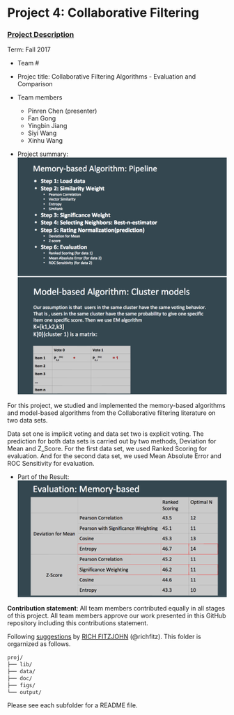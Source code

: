 # Project 4: Collaborative Filtering

### [Project Description](doc/project4_desc.md)

Term: Fall 2017

+ Team #
+ Projec title: Collaborative Filtering Algorithms - Evaluation and Comparison
+ Team members
	+ Pinren Chen (presenter)
	+ Fan Gong
	+ Yingbin Jiang
	+ Siyi Wang
	+ Xinhu Wang
	
+ Project summary: 
![1](figs/1.jpg)
![2](figs/2.jpg)

For this project, we studied and implemented the memory-based algorithms and model-based algorithms from the Collaborative filtering literature on two data sets. 

Data set one is implicit voting and data set two is explicit voting. The prediction for both data sets is carried out by two methods, Deviation for Mean and Z_Score. For the first data set, we used Ranked Scoring for evaluation. And for the second data set, we used Mean Absolute Error and ROC Sensitivity for evaluation.

+ Part of the Result:
![3](figs/3.jpg)
	
**Contribution statement**: All team members contributed equally in all stages of this project. All team members approve our work presented in this GitHub repository including this contributions statement. 

Following [suggestions](http://nicercode.github.io/blog/2013-04-05-projects/) by [RICH FITZJOHN](http://nicercode.github.io/about/#Team) (@richfitz). This folder is orgarnized as follows.

```
proj/
├── lib/
├── data/
├── doc/
├── figs/
└── output/
```

Please see each subfolder for a README file.
